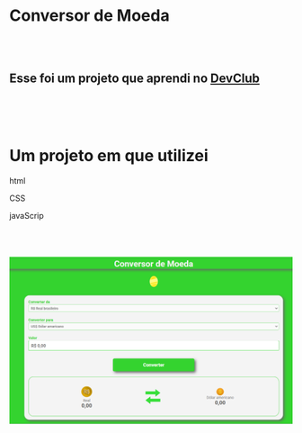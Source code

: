 <h1>Conversor de Moeda</h1>
<br>
<br>
<h2>Esse foi um projeto que aprendi no <a href="http://rodolfomori.com.br">DevClub</a></h2>
<br>
<br>
<br>
<h1> Um projeto em que utilizei </h1>
<p>html</p>
<p>CSS</p>
<p>javaScrip</p>
<br>
<br>
<br>
<img src="https://github.com/alexpacheco10/Conversor-de-moeda/blob/main/img/img%20conversor.png?raw=true">

